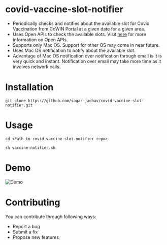 # covid-vaccine-slot-notifier
- Periodically checks and notifies about the available slot for Covid Vaccination from CoWIN Portal at a given date for a given area. 
- Uses Open APIs to check the available slots. Visit [here](https://apisetu.gov.in/public/marketplace/api/cowin) for more information on Open APIs.
- Supports only Mac OS. Support for other OS may come in near future.
- Uses Mac OS notification to notify about the available slot.
- Advantage of Mac OS notification over notification through email is it is very quick and instant. Notification over email may take more time as it involves network calls.

# Installation

```
git clone https://github.com/sagar-jadhav/covid-vaccine-slot-notifier.git
```

# Usage

```
cd <Path to covid-vaccine-slot-notifier repo>
```

```
sh vaccine-notifier.sh
```

# Demo

![Demo](https://raw.githubusercontent.com/sagar-jadhav/covid-vaccine-slot-notifier/master/demo.gif)

# Contributing
You can contribute through following ways:

- Report a bug
- Submit a fix
- Propose new features
